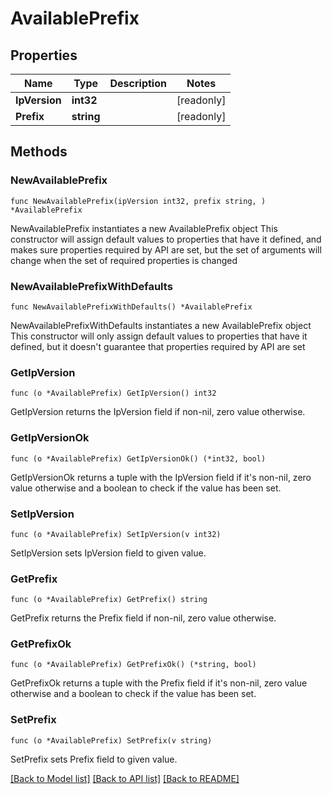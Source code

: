 # AvailablePrefix

## Properties

Name | Type | Description | Notes
------------ | ------------- | ------------- | -------------
**IpVersion** | **int32** |  | [readonly] 
**Prefix** | **string** |  | [readonly] 

## Methods

### NewAvailablePrefix

`func NewAvailablePrefix(ipVersion int32, prefix string, ) *AvailablePrefix`

NewAvailablePrefix instantiates a new AvailablePrefix object
This constructor will assign default values to properties that have it defined,
and makes sure properties required by API are set, but the set of arguments
will change when the set of required properties is changed

### NewAvailablePrefixWithDefaults

`func NewAvailablePrefixWithDefaults() *AvailablePrefix`

NewAvailablePrefixWithDefaults instantiates a new AvailablePrefix object
This constructor will only assign default values to properties that have it defined,
but it doesn't guarantee that properties required by API are set

### GetIpVersion

`func (o *AvailablePrefix) GetIpVersion() int32`

GetIpVersion returns the IpVersion field if non-nil, zero value otherwise.

### GetIpVersionOk

`func (o *AvailablePrefix) GetIpVersionOk() (*int32, bool)`

GetIpVersionOk returns a tuple with the IpVersion field if it's non-nil, zero value otherwise
and a boolean to check if the value has been set.

### SetIpVersion

`func (o *AvailablePrefix) SetIpVersion(v int32)`

SetIpVersion sets IpVersion field to given value.


### GetPrefix

`func (o *AvailablePrefix) GetPrefix() string`

GetPrefix returns the Prefix field if non-nil, zero value otherwise.

### GetPrefixOk

`func (o *AvailablePrefix) GetPrefixOk() (*string, bool)`

GetPrefixOk returns a tuple with the Prefix field if it's non-nil, zero value otherwise
and a boolean to check if the value has been set.

### SetPrefix

`func (o *AvailablePrefix) SetPrefix(v string)`

SetPrefix sets Prefix field to given value.



[[Back to Model list]](../README.md#documentation-for-models) [[Back to API list]](../README.md#documentation-for-api-endpoints) [[Back to README]](../README.md)


